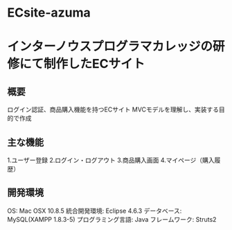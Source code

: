 # ECsite-azuma
# インターノウスプログラマカレッジの研修にて制作したECサイト

## 概要
  ログイン認証、商品購入機能を持つECサイト
  MVCモデルを理解し、実装する目的で作成

## 主な機能
  1.ユーザー登録
  2.ログイン・ログアウト
  3.商品購入画面
  4.マイページ（購入履歴）

## 開発環境
  OS: Mac OSX 10.8.5
  統合開発環境: Eclipse 4.6.3
  データベース: MySQL(XAMPP 1.8.3-5)
  プログラミング言語: Java
  フレームワーク: Struts2
